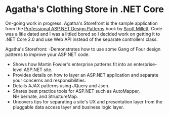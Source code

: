 Agatha's Clothing Store in .NET Core 
====================================================================================
On-going work in progress.  Agatha's Storefront is the sample application from the [Professional ASP.NET Design Patterns][1] book by [Scott Millett][2].  Code was a litle dated and I was a littled bored so I decided work on getting it to .NET Core 2.0 and use Web API instead of the separate controllers class.

Agatha's Storefront:
  -Demonstrates how to use some Gang of Four design patterns to improve your ASP.NET code.
  - Shows how Martin Fowler's enterprise patterns fit into an enterprise-level ASP.NET site.
  - Provides details on how to layer an ASP.NET application and separate your concerns and responsibilities.
  - Details AJAX patterns using JQuery and Json.
  - Shares best practice tools for ASP.NET such as AutoMapper, NHibernate, and StructureMap.
  - Uncovers tips for separating a site's UX and presentation layer from the pluggable data access layer and business logic layer.

[1]: http://www.wrox.com/WileyCDA/WroxTitle/productCd-0470292784.html
[2]: https://www.amazon.com/Scott-Millett/e/B002O03H5Y%3Fref=dbs_a_mng_rwt_scns_share

